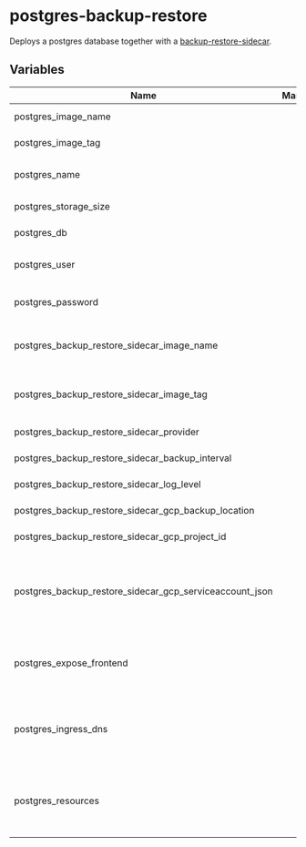 # postgres-backup-restore

Deploys a postgres database together with a [backup-restore-sidecar](https://github.com/metal-stack/backup-restore-sidecar).

## Variables

| Name                                                    | Mandatory | Description                                                              |
| ------------------------------------------------------- | --------- | ------------------------------------------------------------------------ |
| postgres_image_name                                     |           | Image version of the postgres                                            |
| postgres_image_tag                                      |           | Image tag of the postgres                                                |
| postgres_name                                           |           | The name of the postgres instance                                        |
| postgres_storage_size                                   |           | The size of the PVC                                                      |
| postgres_db                                             |           | The name of the database                                                 |
| postgres_user                                           |           | The user of the postgres database                                        |
| postgres_password                                       |           | The password of the postgres database                                    |
| postgres_backup_restore_sidecar_image_name              |           | Image version of the backup-restore-sidecar                              |
| postgres_backup_restore_sidecar_image_tag               |           | Image tag of the backup-restore-sidecar                                  |
| postgres_backup_restore_sidecar_provider                |           | The backup provider                                                      |
| postgres_backup_restore_sidecar_backup_interval         |           | The backup interval                                                      |
| postgres_backup_restore_sidecar_log_level               |           | The log level of the sidecar                                             |
| postgres_backup_restore_sidecar_gcp_backup_location     |           | Location of the GCP bucket                                               |
| postgres_backup_restore_sidecar_gcp_project_id          |           | GCP project name                                                         |
| postgres_backup_restore_sidecar_gcp_serviceaccount_json |           | GCP Serviceaccount JSON string (service account requires bucket access)  |
| postgres_expose_frontend                                |           | Exposes the postgres over ingress (only use for dev environments)        |
| postgres_ingress_dns                                    |           | The virtual host to reach the postgres frontend when exposed via ingress |
| postgres_resources                                      |           | The kubernetes resources for the actual postgres container               |
